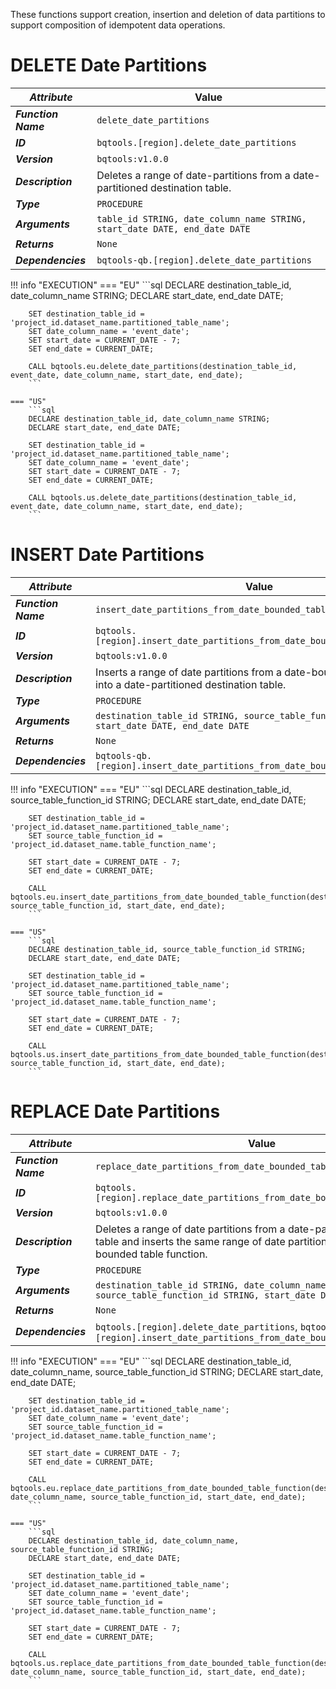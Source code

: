 These functions support creation, insertion and deletion of data partitions to support composition of idempotent data operations.

# **DELETE Date Partitions**
_**Attribute**_ | Value
--- | ---
_**Function Name**_ | `delete_date_partitions`
_**ID**_ | `bqtools.[region].delete_date_partitions`
_**Version**_ | `bqtools:v1.0.0`
_**Description**_ | Deletes a range of date-partitions from a date-partitioned destination table.
_**Type**_ | `PROCEDURE`
_**Arguments**_ | `table_id STRING, date_column_name STRING, start_date DATE, end_date DATE`
_**Returns**_ | `None`
_**Dependencies**_ | `bqtools-qb.[region].delete_date_partitions`

!!! info "EXECUTION" 
    === "EU"
        ```sql
        DECLARE destination_table_id, date_column_name STRING;
        DECLARE start_date, end_date DATE;

        SET destination_table_id = 'project_id.dataset_name.partitioned_table_name';
        SET date_column_name = 'event_date';
        SET start_date = CURRENT_DATE - 7;
        SET end_date = CURRENT_DATE;

        CALL bqtools.eu.delete_date_partitions(destination_table_id, event_date, date_column_name, start_date, end_date);
        ```
    
    === "US"
        ```sql
        DECLARE destination_table_id, date_column_name STRING;
        DECLARE start_date, end_date DATE;

        SET destination_table_id = 'project_id.dataset_name.partitioned_table_name';
        SET date_column_name = 'event_date';
        SET start_date = CURRENT_DATE - 7;
        SET end_date = CURRENT_DATE;

        CALL bqtools.us.delete_date_partitions(destination_table_id, event_date, date_column_name, start_date, end_date);
        ```

# **INSERT Date Partitions**
_**Attribute**_ | Value
--- | ---
_**Function Name**_ | `insert_date_partitions_from_date_bounded_table_function`
_**ID**_ | `bqtools.[region].insert_date_partitions_from_date_bounded_table_function`
_**Version**_ | `bqtools:v1.0.0`
_**Description**_ | Inserts a range of date partitions from a date-bounded table function into a date-partitioned destination table.
_**Type**_ | `PROCEDURE`
_**Arguments**_ | `destination_table_id STRING, source_table_function_id STRING, start_date DATE, end_date DATE`
_**Returns**_ | `None`
_**Dependencies**_ | `bqtools-qb.[region].insert_date_partitions_from_date_bounded_table_function`

!!! info "EXECUTION" 
    === "EU"
        ```sql
        DECLARE destination_table_id, source_table_function_id STRING;
        DECLARE start_date, end_date DATE;

        SET destination_table_id = 'project_id.dataset_name.partitioned_table_name';
        SET source_table_function_id = 'project_id.dataset_name.table_function_name';

        SET start_date = CURRENT_DATE - 7;
        SET end_date = CURRENT_DATE;

        CALL bqtools.eu.insert_date_partitions_from_date_bounded_table_function(destination_table_id, source_table_function_id, start_date, end_date);
        ```
    
    === "US"
        ```sql
        DECLARE destination_table_id, source_table_function_id STRING;
        DECLARE start_date, end_date DATE;

        SET destination_table_id = 'project_id.dataset_name.partitioned_table_name';
        SET source_table_function_id = 'project_id.dataset_name.table_function_name';

        SET start_date = CURRENT_DATE - 7;
        SET end_date = CURRENT_DATE;

        CALL bqtools.us.insert_date_partitions_from_date_bounded_table_function(destination_table_id, source_table_function_id, start_date, end_date);
        ```

# **REPLACE Date Partitions**
_**Attribute**_ | Value
--- | ---
_**Function Name**_ | `replace_date_partitions_from_date_bounded_table_function`
_**ID**_ | `bqtools.[region].replace_date_partitions_from_date_bounded_table_function`
_**Version**_ | `bqtools:v1.0.0`
_**Description**_ | Deletes a range of date partitions from a date-partitioned destination table and inserts the same range of date partitions from a date-bounded table function.
_**Type**_ | `PROCEDURE`
_**Arguments**_ | `destination_table_id STRING, date_column_name STRING, source_table_function_id STRING, start_date DATE, end_date DATE`
_**Returns**_ | `None`
_**Dependencies**_ | `bqtools.[region].delete_date_partitions`, `bqtools.[region].insert_date_partitions_from_date_bounded_table_function`

!!! info "EXECUTION" 
    === "EU"
        ```sql
        DECLARE destination_table_id, date_column_name, source_table_function_id STRING;
        DECLARE start_date, end_date DATE;

        SET destination_table_id = 'project_id.dataset_name.partitioned_table_name';
        SET date_column_name = 'event_date';
        SET source_table_function_id = 'project_id.dataset_name.table_function_name';

        SET start_date = CURRENT_DATE - 7;
        SET end_date = CURRENT_DATE;

        CALL bqtools.eu.replace_date_partitions_from_date_bounded_table_function(destination_table_id, date_column_name, source_table_function_id, start_date, end_date);
        ```
    
    === "US"
        ```sql
        DECLARE destination_table_id, date_column_name, source_table_function_id STRING;
        DECLARE start_date, end_date DATE;

        SET destination_table_id = 'project_id.dataset_name.partitioned_table_name';
        SET date_column_name = 'event_date';
        SET source_table_function_id = 'project_id.dataset_name.table_function_name';

        SET start_date = CURRENT_DATE - 7;
        SET end_date = CURRENT_DATE;

        CALL bqtools.us.replace_date_partitions_from_date_bounded_table_function(destination_table_id, date_column_name, source_table_function_id, start_date, end_date);
        ```
